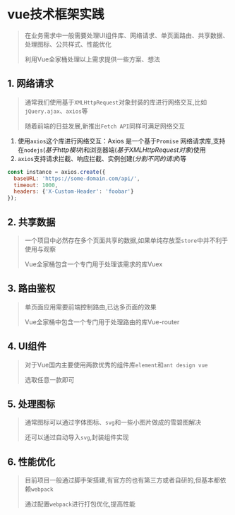 # vue技术框架实践

> 在业务需求中一般需要处理UI组件库、网络请求、单页面路由、共享数据、处理图标、公共样式、性能优化
>
> 利用Vue全家桶处理以上需求提供一些方案、想法

## 1. 网络请求

> 通常我们使用基于`XMLHttpRequest`对象封装的库进行网络交互,比如`jQuery.ajax`、`axios`等
>
> 随着前端的日益发展,新推出`Fetch API`同样可满足网络交互

1. 使用`axios`这个库进行网络交互：Axios 是一个基于`Promise` 网络请求库,支持在`nodejs`(*基于http模块*)和浏览器端(*基于XMLHttpRequest对象*)使用
2. `axios`支持请求拦截、响应拦截、实例创建(*分割不同的请求*)等

```js
const instance = axios.create({
  baseURL: 'https://some-domain.com/api/',
  timeout: 1000,
  headers: {'X-Custom-Header': 'foobar'}
});
```



## 2. 共享数据

> 一个项目中必然存在多个页面共享的数据,如果单纯存放至`store`中并不利于使用与观察
>
> Vue全家桶包含一个专门用于处理该需求的库Vuex

## 3. 路由鉴权

> 单页面应用需要前端控制路由,已达多页面的效果
>
> Vue全家桶中包含一个专门用于处理路由的库Vue-router

## 4. UI组件

> 对于Vue国内主要使用两款优秀的组件库`element`和`ant design vue`
>
> 选取任意一款即可

## 5. 处理图标

> 通常图标可以通过字体图标、`svg`和一些小图片做成的雪碧图解决
>
> 还可以通过自动导入`svg`,封装组件实现

## 6. 性能优化

> 目前项目一般通过脚手架搭建,有官方的也有第三方或者自研的,但基本都依赖`webpack`
>
> 通过配置`webpack`进行打包优化,提高性能